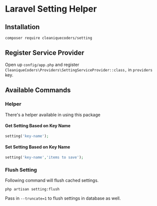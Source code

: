 # Laravel Setting Helper

## Installation

```
composer require cleaniquecoders/setting
```

## Register Service Provider

Open up `config/app.php` and register `CleaniqueCoders\Providers\SettingServiceProvider::class,` in `providers` key.

## Available Commands

### Helper

There's a helper available in using this package

#### Get Setting Based on Key Name

```php
setting('key-name');
```

#### Set Setting Based on Key Name

```php
setting('key-name','items to save');
```

### Flush Setting

Following command will flush cached settings.

```
php artisan setting:flush
```

Pass in `--truncate=1` to flush settings in database as well.
